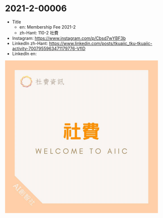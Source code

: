 # 2021-2-00006

* Title
	* en: Membership Fee 2021-2
	* zh-Hant: 110-2 社費
* Instagram: https://www.instagram.com/p/Cbsd7wYBF3b
* LinkedIn zh-Hant: https://www.linkedin.com/posts/tkuaiic_tku-tkuaiic-activity-7007955963471179776-VfID
* LinkedIn en:

![main image in zh-Hant](./2021-2-00006_zh-hant.jpg)
